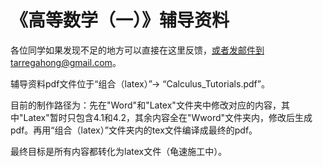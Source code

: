 # 《高等数学（一）》辅导资料
各位同学如果发现不足的地方可以直接在这里反馈，或者发邮件到tarregahong@gmail.com。

辅导资料pdf文件位于“组合（latex）”-> “Calculus_Tutorials.pdf”。

目前的制作路径为：先在"Word"和"Latex"文件夹中修改对应的内容，其中"Latex"暂时只包含4.1和4.2，其余内容全在"Wword"文件夹内，修改后生成pdf。再用“组合（latex）”文件夹内的tex文件编译成最终的pdf。

最终目标是所有内容都转化为latex文件（龟速施工中）。

